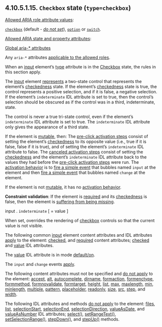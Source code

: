 ## 4.10.5.1.15. `Checkbox`  state (`type=checkbox`)[](https://www.w3.org/TR/html52/sec-forms.html#checkbox-state-typecheckbox)

[Allowed ARIA role attribute values](https://www.w3.org/TR/html52/dom.html#allowed-aria-role-attribute-values):

[`checkbox`](https://www.w3.org/TR/wai-aria-1.1/#checkbox)  (default -  [_do not set_](https://www.w3.org/TR/html52/dom.html#do-not-set)),  [`option`](https://www.w3.org/TR/wai-aria-1.1/#option)  or  [`switch`](https://www.w3.org/TR/wai-aria-1.1/#switch).

[Allowed ARIA state and property attributes](https://www.w3.org/TR/html52/dom.html#allowed-aria-state-and-property-attributes):

[Global aria-* attributes](https://www.w3.org/TR/html52/dom.html#global-aria--attributes)

Any  `aria-*`  attributes  [applicable to the allowed roles](https://www.w3.org/TR/html52/dom.html#allowed-aria-roles-states-and-properties).

When an  [input](https://www.w3.org/TR/html52/sec-forms.html#elementdef-input)  element’s  [type](https://www.w3.org/TR/html52/sec-forms.html#element-attrdef-input-type)  attribute is in the  [Checkbox](https://www.w3.org/TR/html52/sec-forms.html#element-statedef-input-checkbox)  state, the rules in this section apply.

The  [input](https://www.w3.org/TR/html52/sec-forms.html#elementdef-input)  element  [represents](https://www.w3.org/TR/html52/dom.html#represent)  a two-state control that represents the element’s  [checkedness](https://www.w3.org/TR/html52/sec-forms.html#forms-checkedness)  state. If the element’s  [checkedness](https://www.w3.org/TR/html52/sec-forms.html#forms-checkedness)  state is true, the control represents a positive selection, and if it is false, a negative selection. If the element’s  `indeterminate`  IDL attribute is set to true, then the control’s selection should be obscured as if the control was in a third, indeterminate, state.

The control is never a true tri-state control, even if the element’s  `indeterminate`  IDL attribute is set to true. The  `indeterminate`  IDL attribute only gives the appearance of a third state.

If the element is  [mutable](https://www.w3.org/TR/html52/sec-forms.html#mutable), then: The  [pre-click activation steps](https://www.w3.org/TR/html52/editing.html#pre-click-activation-steps)  consist of setting the element’s  [checkedness](https://www.w3.org/TR/html52/sec-forms.html#forms-checkedness)  to its opposite value (i.e., true if it is false, false if it is true), and of setting the element’s  `indeterminate`  IDL attribute to false. The  [canceled activation steps](https://www.w3.org/TR/html52/editing.html#canceled-activation-steps)  consist of setting the  [checkedness](https://www.w3.org/TR/html52/sec-forms.html#forms-checkedness)  and the element’s  `indeterminate`  IDL attribute back to the values they had before the  [pre-click activation steps](https://www.w3.org/TR/html52/editing.html#pre-click-activation-steps)  were run. The  [activation behavior](https://www.w3.org/TR/html52/editing.html#activation-behavior)  is to  [fire a simple event](https://www.w3.org/TR/html52/infrastructure.html#fire)  that bubbles named  `input`  at the element and then  [fire a simple event](https://www.w3.org/TR/html52/infrastructure.html#fire)  that bubbles named  `change`  at the element.

If the element is not  [mutable](https://www.w3.org/TR/html52/sec-forms.html#mutable), it has no  [activation behavior](https://www.w3.org/TR/html52/editing.html#activation-behavior).

**Constraint validation**: If the element is  [required](https://www.w3.org/TR/html52/sec-forms.html#required)  and its  [checkedness](https://www.w3.org/TR/html52/sec-forms.html#forms-checkedness)  is false, then the element is  [suffering from being missing](https://www.w3.org/TR/html52/sec-forms.html#suffer-from-being-missing).

input  .  `indeterminate`  [ =  value  ]

When set, overrides the rendering of  [checkbox](https://www.w3.org/TR/html52/sec-forms.html#element-statedef-input-checkbox)  controls so that the current value is not visible.

The following common  [input](https://www.w3.org/TR/html52/sec-forms.html#elementdef-input)  element content attributes and IDL attributes  [apply](https://www.w3.org/TR/html52/sec-forms.html#apply)  to the element:  [checked](https://www.w3.org/TR/html52/sec-forms.html#element-attrdef-input-checked), and  [required](https://www.w3.org/TR/html52/sec-forms.html#element-attrdef-input-required)  content attributes;  [checked](https://www.w3.org/TR/html52/sec-forms.html#dom-htmlinputelement-checked)  and  [value](https://www.w3.org/TR/html52/sec-forms.html#dom-htmlinputelement-value)  IDL attributes.

The  [value](https://www.w3.org/TR/html52/sec-forms.html#dom-htmlinputelement-value)  IDL attribute is in mode  [default/on](https://www.w3.org/TR/html52/sec-forms.html#modedef-input-default-on).

The  `input`  and  `change`  events  [apply](https://www.w3.org/TR/html52/sec-forms.html#apply).

The following content attributes must not be specified and  [do not apply](https://www.w3.org/TR/html52/sec-forms.html#does-not-apply)  to the element:  [accept](https://www.w3.org/TR/html52/sec-forms.html#element-attrdef-input-accept),  [alt](https://www.w3.org/TR/html52/sec-forms.html#element-attrdef-input-alt),  [autocomplete](https://www.w3.org/TR/html52/sec-forms.html#element-attrdef-autocompleteelements-autocomplete),  [dirname](https://www.w3.org/TR/html52/sec-forms.html#element-attrdef-input-dirname),  [formaction](https://www.w3.org/TR/html52/sec-forms.html#element-attrdef-submitbuttonelements-formaction),  [formenctype](https://www.w3.org/TR/html52/sec-forms.html#element-attrdef-submitbuttonelements-formenctype),  [formmethod](https://www.w3.org/TR/html52/sec-forms.html#element-attrdef-submitbuttonelements-formmethod),  [formnovalidate](https://www.w3.org/TR/html52/sec-forms.html#element-attrdef-submitbuttonelements-formnovalidate),  [formtarget](https://www.w3.org/TR/html52/sec-forms.html#element-attrdef-submitbuttonelements-formtarget),  [height](https://www.w3.org/TR/html52/semantics-embedded-content.html#element-attrdef-media-height),  [list](https://www.w3.org/TR/html52/sec-forms.html#element-attrdef-input-list),  [max](https://www.w3.org/TR/html52/sec-forms.html#element-attrdef-input-max),  [maxlength](https://www.w3.org/TR/html52/sec-forms.html#element-attrdef-input-maxlength),  [min](https://www.w3.org/TR/html52/sec-forms.html#element-attrdef-input-min),  [minlength](https://www.w3.org/TR/html52/sec-forms.html#element-attrdef-input-minlength),  [multiple](https://www.w3.org/TR/html52/sec-forms.html#element-attrdef-input-multiple),  [pattern](https://www.w3.org/TR/html52/sec-forms.html#element-attrdef-input-pattern),  [placeholder](https://www.w3.org/TR/html52/sec-forms.html#element-attrdef-input-placeholder),  [readonly](https://www.w3.org/TR/html52/sec-forms.html#element-attrdef-input-readonly),  [size](https://www.w3.org/TR/html52/sec-forms.html#element-attrdef-input-size),  [src](https://www.w3.org/TR/html52/sec-forms.html#element-attrdef-input-src),  [step](https://www.w3.org/TR/html52/sec-forms.html#element-attrdef-input-step), and  [width](https://www.w3.org/TR/html52/semantics-embedded-content.html#element-attrdef-media-width).

The following IDL attributes and methods  [do not apply](https://www.w3.org/TR/html52/sec-forms.html#does-not-apply)  to the element:  [files](https://www.w3.org/TR/html52/sec-forms.html#dom-htmlinputelement-files),  [list](https://www.w3.org/TR/html52/sec-forms.html#dom-htmlinputelement-list),  [selectionStart](https://www.w3.org/TR/html52/sec-forms.html#dom-selectionapielements-selectionstart),  [selectionEnd](https://www.w3.org/TR/html52/sec-forms.html#dom-selectionapielements-selectionend),  [selectionDirection](https://www.w3.org/TR/html52/sec-forms.html#dom-selectionapielements-selectiondirection),  [valueAsDate](https://www.w3.org/TR/html52/sec-forms.html#dom-htmlinputelement-valueasdate), and  [valueAsNumber](https://www.w3.org/TR/html52/sec-forms.html#dom-htmlinputelement-valueasnumber)  IDL attributes;  [select()](https://www.w3.org/TR/html52/sec-forms.html#dom-selectionapielements-select),  [setRangeText()](https://www.w3.org/TR/html52/sec-forms.html#dom-selectionapielements-setrangetext),  [setSelectionRange()](https://www.w3.org/TR/html52/sec-forms.html#dom-selectionapielements-setselectionrange),  [stepDown()](https://www.w3.org/TR/html52/sec-forms.html#dom-htmlinputelement-stepdown), and  [stepUp()](https://www.w3.org/TR/html52/sec-forms.html#dom-htmlinputelement-stepup)  methods.
